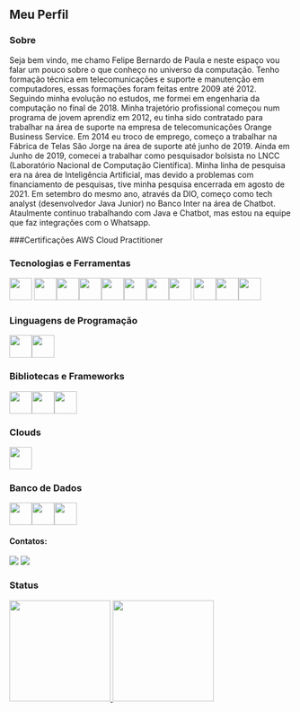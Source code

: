 ## Meu Perfil

### Sobre

Seja bem vindo, me chamo Felipe Bernardo de Paula e neste espaço vou falar um pouco sobre o que conheço no universo da computação. Tenho formação técnica em telecomunicações e suporte e manutenção em computadores, essas formações foram feitas entre 2009 até 2012. Seguindo minha evolução no estudos, me formei em engenharia da computação no final de 2018. Minha trajetório profissional começou num programa de jovem aprendiz em 2012, eu tinha sido contratado para trabalhar na área de suporte na empresa de telecomunicações Orange Business Service. Em 2014 eu troco de emprego, começo a trabalhar na Fábrica de Telas São Jorge na área de suporte até junho de 2019. Ainda em Junho de 2019, comecei a trabalhar como pesquisador bolsista no LNCC (Laboratório Nacional de Computação Científica). Minha linha de pesquisa era na área de Inteligência Artificial, mas devido a problemas com financiamento de pesquisas, tive minha pesquisa encerrada em agosto de 2021. Em setembro do mesmo ano, através da DIO, começo como tech analyst (desenvolvedor Java Junior) no Banco Inter  na área de Chatbot. Ataulmente continuo trabalhando com Java e Chatbot, mas estou na equipe que faz integrações com o Whatsapp. 

###Certificações
AWS Cloud Practitioner

### Tecnologias e Ferramentas

<img src="https://cdn.jsdelivr.net/gh/devicons/devicon/icons/windows8/windows8-original.svg" width="40" height="40"/> <img src="https://cdn.jsdelivr.net/gh/devicons/devicon/icons/vscode/vscode-original.svg" width="40" height="40"/><img src="https://cdn.jsdelivr.net/gh/devicons/devicon/icons/linux/linux-original.svg" width="40" height="40"/><img src="https://cdn.jsdelivr.net/gh/devicons/devicon/icons/git/git-original.svg" width="40" height="40"/><img src="https://cdn.jsdelivr.net/gh/devicons/devicon/icons/gitlab/gitlab-original.svg" width="40" height="40"/><img src="https://cdn.jsdelivr.net/gh/devicons/devicon/icons/github/github-original.svg" width="40" height="40"/><img src="https://cdn.jsdelivr.net/gh/devicons/devicon/icons/jupyter/jupyter-original-wordmark.svg" width="40" height="40"/><img src="https://cdn.jsdelivr.net/gh/devicons/devicon/icons/vim/vim-original.svg" width="40" height="40"/>
<img src="https://cdn.jsdelivr.net/gh/devicons/devicon/icons/bash/bash-original.svg" width="40" height="40"/><img src="https://cdn.jsdelivr.net/gh/devicons/devicon/icons/docker/docker-original.svg" width="40" height="40"/><img src="https://cdn.jsdelivr.net/gh/devicons/devicon/icons/kubernetes/kubernetes-plain.svg" width="40" height="40"/>      

### Linguagens de Programação

<img src="https://cdn.jsdelivr.net/gh/devicons/devicon/icons/java/java-original.svg" width="40" height="40"/><img src="https://cdn.jsdelivr.net/gh/devicons/devicon/icons/python/python-original.svg" width="40" height="40"/>

### Bibliotecas e Frameworks

<img src="https://cdn.jsdelivr.net/gh/devicons/devicon/icons/numpy/numpy-original.svg" width="40" height="40"/><img src="https://cdn.jsdelivr.net/gh/devicons/devicon/icons/pandas/pandas-original-wordmark.svg" width="40" height="40"/><img src="https://cdn.jsdelivr.net/gh/devicons/devicon/icons/spring/spring-original-wordmark.svg" width="40" height="40"/>

### Clouds

<img src="https://cdn.jsdelivr.net/gh/devicons/devicon/icons/amazonwebservices/amazonwebservices-original-wordmark.svg" width="40" height="40"/>   

### Banco de Dados

<div>
<img src="https://cdn.jsdelivr.net/gh/devicons/devicon/icons/mongodb/mongodb-original.svg" width="40" height="40"/><img src="https://cdn.jsdelivr.net/gh/devicons/devicon/icons/mysql/mysql-original.svg" width="40" height="40"/><img src="https://cdn.jsdelivr.net/gh/devicons/devicon/icons/postgresql/postgresql-original.svg" width="40" height="40"/>
</div>

#### Contatos:

<div>
<a href = "mailto:felipebernardodp@gmail.com"><img src="https://img.shields.io/badge/Gmail-D14836?style=for-the-badge&logo=gmail&logoColor=white" target="_blank"></a>
<a href="https://www.linkedin.com/in/felipe-bernardo-654a661a6/" target="_blank"><img src="https://img.shields.io/badge/-LinkedIn-%230077B5?style=for-the-badge&logo=linkedin&logoColor=white"></a>   
</div>

### Status

<div>
<a href="https://github.com/Albino-Marques">
<img height="180em" src="https://github-readme-stats.vercel.app/api/top-langs/?username=FelipeBDP&layout=compact&langs_count=7&theme=nord"/>
<img height="180em" src="https://github-readme-stats.vercel.app/api?username=FelipeBDP&show_icons=true&theme=nord&include_all_commits=true&count_private=true"/>
</div>
